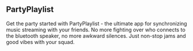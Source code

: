 ## PartyPlaylist

Get the party started with PartyPlaylist - the ultimate app for synchronizing music streaming with your friends. No more fighting over who connects to the bluetooth speaker, no more awkward silences. Just non-stop jams and good vibes with your squad.
